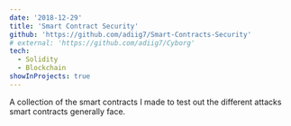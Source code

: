 ```yaml
---
date: '2018-12-29'
title: 'Smart Contract Security'
github: 'https://github.com/adiig7/Smart-Contracts-Security'
# external: 'https://github.com/adiig7/Cyborg'
tech:
  - Solidity
  - Blockchain
showInProjects: true
---
```


A collection of the smart contracts I made to test out the different attacks smart contracts generally face.
